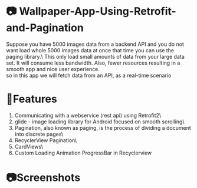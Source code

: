 # 📷 Wallpaper-App-Using-Retrofit-and-Pagination

Suppose you have 5000 images data from a backend API and you do not want load whole 5000 images data at once that time you can use the paging library.\ This only load small amounts of data from your large data set. It will consume less bandwidth. Also, fewer resources resulting in a smooth app and nice user experience.\
so in this app we will fetch data from an API, as a real-time scenario

# 📲Features
1. Communicating with a webservice (rest api) using Retrofit2\
2. glide - image loading library for Android focused on smooth scrolling\
3. Pagination, also known as paging, is the process of dividing a document into discrete pages\
4. RecyclerView Pagination\
5. CardViews\
6. Custom Loading Animation ProgressBar in Recyclerview

# 📷Screenshots



